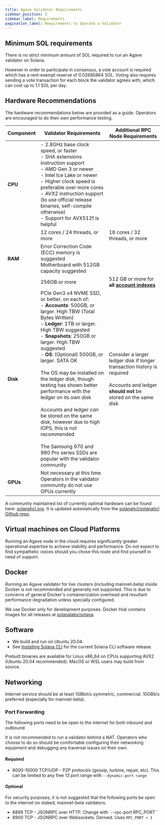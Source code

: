 ```yaml
---
title: Agave Validator Requirements
sidebar_position: 3
sidebar_label: Requirements
pagination_label: Requirements to Operate a Validator
---
```


## Minimum SOL requirements

There is no strict minimum amount of SOL required to run an Agave validator on Solana.

However in order to participate in consensus, a vote account is required which
has a rent-exempt reserve of 0.02685864 SOL. Voting also requires sending a vote
transaction for each block the validator agrees with, which can cost up to
1.1 SOL per day.

## Hardware Recommendations

The hardware recommendations below are provided as a guide.  Operators are encouraged to do their own performance testing.

| Component | Validator Requirements | Additional RPC Node Requirements |
|-----------|------------------------|----------------------------------|
| **CPU**   | - 2.8GHz base clock speed, or faster<br />- SHA extensions instruction support<br />- AMD Gen 3 or newer<br />- Intel Ice Lake or newer<br />- Higher clock speed is preferable over more cores<br />- AVX2 instruction support (to use official release binaries, self-compile otherwise)<br />- Support for AVX512f is helpful<br />||
| | 12 cores / 24 threads, or more  | 16 cores / 32 threads, or more |
| **RAM**   | Error Correction Code (ECC) memory is suggested<br />Motherboard with 512GB capacity suggested ||
| | 256GB or more| 512 GB or more for **all [account indexes](https://docs.solanalabs.com/operations/setup-an-rpc-node#account-indexing)** |
| **Disk**  | PCIe Gen3 x4 NVME SSD, or better, on each of: <br />- **Accounts**: 500GB, or larger. High TBW (Total Bytes Written)<br />- **Ledger**: 1TB or larger. High TBW suggested<br />- **Snapshots**: 250GB or larger. High TBW suggested<br />- **OS**: (Optional) 500GB, or larger. SATA OK<br /><br />The OS may be installed on the ledger disk, though testing has shown better performance with the ledger on its own disk<br /><br />Accounts and ledger *can* be stored on the same disk, however due to high IOPS, this is not recommended<br /><br />The Samsung 970 and 980 Pro series SSDs are popular with the validator community | Consider a larger ledger disk if longer transaction history is required<br /><br />Accounts and ledger **should not** be stored on the same disk |
| **GPUs**  | Not necessary at this time<br />Operators in the validator community do not use GPUs currently | |

A community maintained list of currently optimal hardware can be found here: [solanahcl.org](https://solanahcl.org/). It is updated automatically from the [solanahcl/solanahcl Github repo](https://github.com/solanahcl/solanahcl).

## Virtual machines on Cloud Platforms

Running an Agave node in the cloud requires significantly greater
operational expertise to achieve stability and performance. Do not
expect to find sympathetic voices should you chose this route and
find yourself in need of support.

## Docker

Running an Agave validator for live clusters (including mainnet-beta) inside Docker is
not recommended and generally not supported. This is due to concerns of general
Docker's containerization overhead and resultant performance degradation unless
specially configured.

We use Docker only for development purposes. Docker Hub contains images for all
releases at [solanalabs/solana](https://hub.docker.com/r/solanalabs/solana).

## Software

- We build and run on Ubuntu 20.04.
- See [Installing Solana CLI](../cli/install.md) for the current Solana CLI software release.

Prebuilt binaries are available for Linux x86_64 on CPUs supporting AVX2 \(Ubuntu 20.04 recommended\).
MacOS or WSL users may build from source.

## Networking
Internet service should be at least 1GBbit/s symmetric, commercial. 10GBit/s preferred (especially for mainnet-beta).

### Port Forwarding
The following ports need to be open to the internet for both inbound and outbound

It is not recommended to run a validator behind a NAT. Operators who choose to
do so should be comfortable configuring their networking equipment and debugging
any traversal issues on their own.

#### Required
- 8000-10000 TCP/UDP - P2P protocols (gossip, turbine, repair, etc). This can
be limited to any free 13 port range with `--dynamic-port-range`

#### Optional
For security purposes, it is not suggested that the following ports be open to
the internet on staked, mainnet-beta validators.
- 8899 TCP - JSONRPC over HTTP. Change with `--rpc-port RPC_PORT``
- 8900 TCP - JSONRPC over Websockets. Derived. Uses `RPC_PORT + 1`
